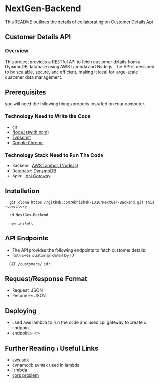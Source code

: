 # NextGen-Backend
This README outlines the details of collaborating on Customer Details Api

## Customer Details API
### Overview
This project provides a RESTful API to fetch customer details from a DynamoDB database using AWS Lambda and Node.js. The API is designed to be scalable, secure, and efficient, making it ideal for large-scale customer data management.

## Prerequisites
you will need the following things properly installed on your computer.
### Technology Need to Write the Code
- [git](https://git-scm.com/downloads)
- [Node.js(with npm)](https://nodejs.org/en/download)
- [Typscript](https://www.typescriptlang.org/download/)
- [Google Chrome](https://chromeenterprise.google/download/)

### Technology Stack Need to Run The Code
- Backend:  [AWS Lambda (Node.js)](https://signin.aws.amazon.com/signin?redirect_uri=https%3A%2F%2Fhealth.aws.amazon.com%2Fhealth%2Fhome%3Fstate%3DhashArgs%2523%26isauthcode%3Dtrue&client_id=arn%3Aaws%3Aiam%3A%3A015428540659%3Auser%2Fphd-console&forceMobileApp=0&code_challenge=Xj5XavwXVROlWr1MdKcQh8KDVz1KpUf2Dey9OmmiKo4&code_challenge_method=SHA-256)
- Database:  [DynamoDB](https://signin.aws.amazon.com/signin?redirect_uri=https%3A%2F%2Fhealth.aws.amazon.com%2Fhealth%2Fhome%3Fstate%3DhashArgs%2523%26isauthcode%3Dtrue&client_id=arn%3Aaws%3Aiam%3A%3A015428540659%3Auser%2Fphd-console&forceMobileApp=0&code_challenge=Xj5XavwXVROlWr1MdKcQh8KDVz1KpUf2Dey9OmmiKo4&code_challenge_method=SHA-256)
- Apis:-  [Api Gateway](https://signin.aws.amazon.com/signin?redirect_uri=https%3A%2F%2Fhealth.aws.amazon.com%2Fhealth%2Fhome%3Fstate%3DhashArgs%2523%26isauthcode%3Dtrue&client_id=arn%3Aaws%3Aiam%3A%3A015428540659%3Auser%2Fphd-console&forceMobileApp=0&code_challenge=Xj5XavwXVROlWr1MdKcQh8KDVz1KpUf2Dey9OmmiKo4&code_challenge_method=SHA-256)




## Installation
```http
  git clone https://github.com/Abhishek-1310/NextGen-Backend.git this repository
```
```http
  cd NextGen-Backend
```
```http
  npm install 
```

## API Endpoints
- The API provides the following endpoints to fetch customer details:
- Retrieves customer detail by ID
```http
  GET /customers/:id:
```
 
## Request/Response Format
- Request: JSON
- Response: JSON

## Deploying
- used aws lambda to run the code and used api gateway to create a endpoint
- endpoint:- <>

## Further Reading / Useful Links
 - [aws sdk](https://docs.aws.amazon.com/AWSJavaScriptSDK/v3/latest/)
 - [dynamodb syntax used in lambda](https://docs.aws.amazon.com/sdk-for-javascript/v3/developer-guide/javascript_dynamodb_code_examples.html)
 - [lambda](https://docs.aws.amazon.com/lambda/)
 - [cors problem](https://docs.aws.amazon.com/apigateway/latest/developerguide/how-to-cors-console.html)

